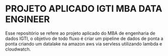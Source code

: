 # PROJETO APLICADO IGTI MBA DATA ENGINEER

Esse repositório se refere ao projeto aplicado do MBA de engenharia de dados IGTI, o objetivo de todo fluxo é criar um pipeline de dados de ponta a ponta criando um datalake na amazon aws via servless utilizando lambda e cloudwatch.
 